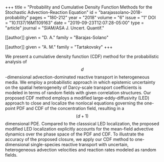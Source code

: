 +++
title   = "Probability and Cumulative Density Function Methods for the Stochastic Advection-Reaction Equation"
id      = "barajassolano-2018-probability"
pages   = "180-212"
year    = "2018"
volume  = "6"
issue   = "1"
DOI     = "10.1137/16M1109163"
date    = "2019-09-23T12:07:28-05:00"
type    = "article"
journal = "SIAM/ASA J. Uncert. Quantif."

[[author]]
	given = "D. A."
	family = "Barajas-Solano"

[[author]]
	given = "A. M."
	family = "Tartakovsky"
+++

We present a cumulative density function (CDF) method for the probabilistic analysis of $$d$$-dimensional advection-dominated reactive transport in heterogeneous media.  We employ a probabilistic approach in which epistemic uncertainty on the spatial heterogeneity of Darcy-scale transport coefficients is modeled in terms of random fields with given correlation structures.  Our proposed CDF method employs a modified large-eddy-diffusivity (LED) approach to close and localize the nonlocal equations governing the one-point PDF and CDF of the concentration field, resulting in a $$(d + 1)$$ dimensional PDE.  Compared to the classsical LED localization, the proposed modified LED localization explicitly accounts for the mean-field advective dynamics over the phase space of the PDF and CDF.  To illustrate the accuracy of the proposed closure, we apply our CDF method to one-dimensional single-species reactive transport with uncertain, heterogeneous advection velocities and reaction rates modeled as random fields.
